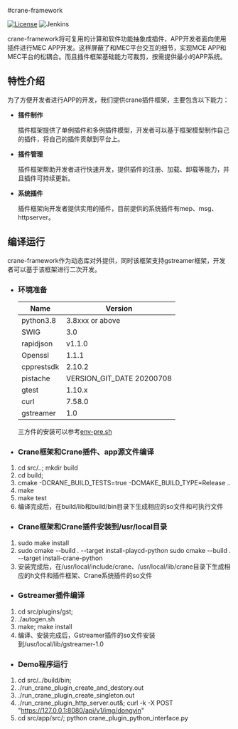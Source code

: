 #crane-framework

[![License](https://img.shields.io/badge/License-Apache%202.0-blue.svg)](https://opensource.org/licenses/Apache-2.0) ![Jenkins](https://img.shields.io/jenkins/build?jobUrl=http%3A%2F%2Fjenkins.edgegallery.org%2Fview%2FMEC-PLATFORM-BUILD%2Fjob%2Fdeveloper-backend-docker-image-build-update-daily-master%2F)

crane-framework将可复用的计算和软件功能抽象成插件，APP开发者面向使用插件进行MEC APP开发。这样屏蔽了和MEC平台交互的细节，实现MCE APP和MEC平台的松耦合。而且插件框架基础能力可裁剪，按需提供最小的APP系统。

## 特性介绍

为了方便开发者进行APP的开发，我们提供crane插件框架，主要包含以下能力：

- **插件制作** 
    
    插件框架提供了单例插件和多例插件模型，开发者可以基于框架模型制作自己的插件，将自己的插件贡献到平台上。

- **插件管理** 
    
    插件框架帮助开发者进行快速开发，提供插件的注册、加载、卸载等能力，并且插件可持续更新。

- **系统插件** 
    
    插件框架向开发者提供实用的插件，目前提供的系统插件有mep、msg、httpserver。

## 编译运行

  crane-framework作为动态库对外提供，同时该框架支持gstreamer框架，开发者可以基于该框架进行二次开发。

- ### 环境准备
  
    |  Name     | Version   |
    |  ----     | ----  |
    | python3.8 |3.8xxx or above |
    | SWIG |3.0 |
    | rapidjson |v1.1.0 |
    | Openssl | 1.1.1 |
    | cpprestsdk  | 2.10.2 |
    | pistache  | VERSION_GIT_DATE 20200708 |
    | gtest  | 1.10.x |
    | curl  | 7.58.0 |
    | gstreamer  | 1.0 |

    三方件的安装可以参考[env-pre.sh](https://gitee.com/edgegallery/crane-framework/blob/master/crane-env-pre.sh)

- ### Crane框架和Crane插件、app源文件编译
1. cd src/..; mkdir build
2. cd build;
3. cmake -DCRANE_BUILD_TESTS=true -DCMAKE_BUILD_TYPE=Release ..
4. make
5. make test
6. 编译完成后，在build/lib和build/bin目录下生成相应的so文件和可执行文件

- ### Crane框架和Crane插件安装到/usr/local目录
1. sudo make install
2. sudo cmake --build . --target install-playcd-python
   sudo cmake --build . --target install-crane-python
3. 安装完成后，在/usr/local/include/crane、/usr/local/lib/crane目录下生成相应的h文件和插件框架、Crane系统插件的so文件

- ### Gstreamer插件编译
1. cd src/plugins/gst;
2. ./autogen.sh
3. make; make install
4. 编译、安装完成后，Gstreamer插件的so文件安装到/usr/local/lib/gstreamer-1.0

- ### Demo程序运行
1. cd src/../build/bin;
2. ./run_crane_plugin_create_and_destory.out
3. ./run_crane_plugin_create_singleton.out
4. ./run_crane_plugin_http_server.out&; curl -k -X POST "https://127.0.0.1:8080/api/v1/img/dongyin"
5. cd src/app/src/; python crane_plugin_python_interface.py